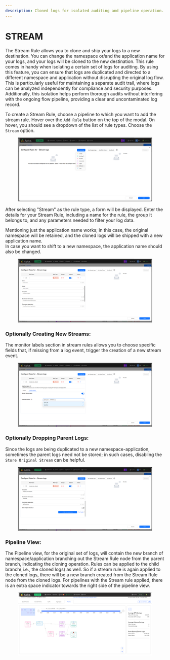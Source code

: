 ```yaml
---
description: Cloned logs for isolated auditing and pipeline operation.
---
```


# STREAM

The Stream Rule allows you to clone and ship your logs to a new destination. You can change the namespace or/and the application name for your logs, and your logs will be cloned to the new destination. This rule comes in handy when isolating a certain set of logs for auditing. By using this feature, you can ensure that logs are duplicated and directed to a different namespace and application without disrupting the original log flow. This is particularly useful for maintaining a separate audit trail, where logs can be analyzed independently for compliance and security purposes. Additionally, this isolation helps perform thorough audits without interfering with the ongoing flow pipeline, providing a clear and uncontaminated log record.&#x20;

To create a Stream Rule, choose a pipeline to which you want to add the stream rule. Hover over the `Add Rule` button on the top of the modal. On hover, you should see a dropdown of the list of rule types. Choose the `Stream` option.

<figure><img src="../../.gitbook/assets/Screenshot from 2025-05-05 12-11-20.png" alt=""><figcaption></figcaption></figure>

After selecting "Stream" as the rule type, a form will be displayed. Enter the details for your Stream Rule, including a name for the rule, the group it belongs to, and any parameters needed to filter your log data.

Mentioning just the application name works; in this case, the original namespace will be retained, and the cloned logs will be shipped with a new application name.\
In case you want to shift to a new namespace, the application name should also be changed.

<figure><img src="../../.gitbook/assets/Screenshot from 2025-05-05 12-14-43.png" alt=""><figcaption></figcaption></figure>

### Optionally Creating New Streams:

The monitor labels section in stream rules allows you to choose specific fields that, if missing from a log event, trigger the creation of a new stream event.

<figure><img src="../../.gitbook/assets/image (407).png" alt=""><figcaption></figcaption></figure>

### Optionally Dropping Parent Logs:

Since the logs are being duplicated to a new namespace-application, sometimes the parent logs need not be stored; in such cases, disabling the `Store Original Stream` can be helpful.

<figure><img src="../../.gitbook/assets/image (408).png" alt=""><figcaption></figcaption></figure>

### Pipeline View:

The Pipeline view, for the original set of logs, will contain the new branch of namespace/application branching out the Stream Rule node from the parent branch, indicating the cloning operation. Rules can be applied to the child branch( i.e., the cloned logs) as well. So if a stream rule is again applied to the cloned logs, there will be a new branch created from the Stream Rule node from the cloned logs. For pipelines with the Stream rule applied, there is an extra space indicator towards the right side of the pipeline view.

<figure><img src="../../.gitbook/assets/pipelinestream 1.png" alt=""><figcaption></figcaption></figure>
